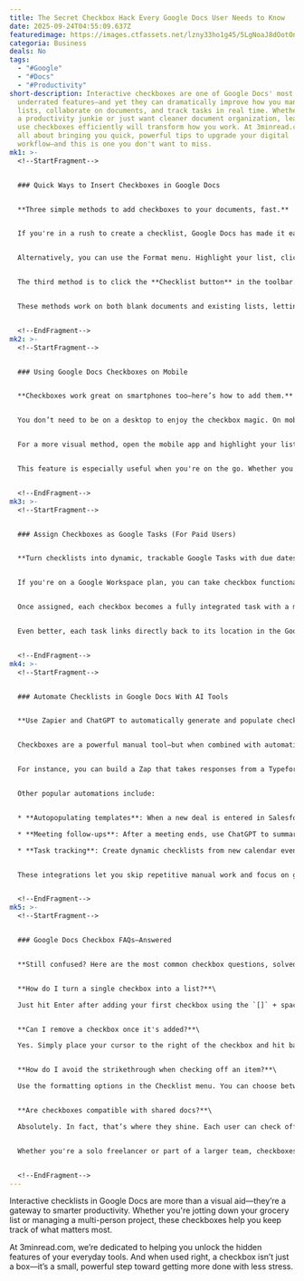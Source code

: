 ```yaml
---
title: The Secret Checkbox Hack Every Google Docs User Needs to Know
date: 2025-09-24T04:55:09.637Z
featuredimage: https://images.ctfassets.net/lzny33ho1g45/5LgNoaJ8dOotOnBwEUR1js/4db5d55f4d4c361d85d53691193b831f/google_docs.png?fm=avif&q=31&fit=thumb&w=1520&h=760
categoria: Business
deals: No
tags:
  - "#Google"
  - "#Docs"
  - "#Productivity"
short-description: Interactive checkboxes are one of Google Docs' most
  underrated features—and yet they can dramatically improve how you manage to-do
  lists, collaborate on documents, and track tasks in real time. Whether you're
  a productivity junkie or just want cleaner document organization, learning to
  use checkboxes efficiently will transform how you work. At 3minread.com, we're
  all about bringing you quick, powerful tips to upgrade your digital
  workflow—and this is one you don't want to miss.
mk1: >-
  <!--StartFragment-->


  ### Quick Ways to Insert Checkboxes in Google Docs


  **Three simple methods to add checkboxes to your documents, fast.**


  If you're in a rush to create a checklist, Google Docs has made it easier than ever. The fastest method is the keyboard shortcut: just type two square brackets `[]` and hit the space bar. A checkbox instantly appears. Press Enter, and another one pops up on the next line—ready for your next item.


  Alternatively, you can use the Format menu. Highlight your list, click **Format > Bullets & numbering > Checklist**, and choose your preferred style. You’ll get an option to use a checkbox with or without strikethrough when marked.


  The third method is to click the **Checklist button** in the toolbar. It's located right next to the bulleted list button. If you don’t see it, click the three-dot **More** menu to reveal it. Clicking the small arrow next to the icon gives you formatting choices, making it a great option when visual style matters.


  These methods work on both blank documents and existing lists, letting you toggle between regular text and interactive tasks in seconds.


  <!--EndFragment-->
mk2: >-
  <!--StartFragment-->


  ### Using Google Docs Checkboxes on Mobile


  **Checkboxes work great on smartphones too—here’s how to add them.**


  You don’t need to be on a desktop to enjoy the checkbox magic. On mobile devices, Google Docs supports checklists just as smoothly. The quickest trick? Type `[]` and tap the space bar—it automatically converts into a clickable checkbox.


  For a more visual method, open the mobile app and highlight your list. Then tap the **bulleted list icon** to expand formatting tools, and select the **checklist icon** from the menu. Your plain text instantly becomes a checklist with tappable boxes.


  This feature is especially useful when you're on the go. Whether you're adding items to a grocery list or updating project notes during a meeting, checkboxes make tracking progress effortless—even from your phone.


  <!--EndFragment-->
mk3: >-
  <!--StartFragment-->


  ### Assign Checkboxes as Google Tasks (For Paid Users)


  **Turn checklists into dynamic, trackable Google Tasks with due dates and assignees.**


  If you're on a Google Workspace plan, you can take checkbox functionality even further by linking them to Google Tasks. Just hover to the left of any checkbox and click the **Assign as a task** button. From there, you can assign it to yourself or a teammate and even set a due date.


  Once assigned, each checkbox becomes a fully integrated task with a mini preview window that includes the assignee, deadline, and status. This is a game-changer for teams working collaboratively in shared Docs. It keeps everyone aligned on responsibilities without leaving the document.


  Even better, each task links directly back to its location in the Google Doc. So you can track your tasks in the Google Tasks sidebar or app and jump straight into the relevant document context with a single click.


  <!--EndFragment-->
mk4: >-
  <!--StartFragment-->


  ### Automate Checklists in Google Docs With AI Tools


  **Use Zapier and ChatGPT to automatically generate and populate checklists across your docs.**


  Checkboxes are a powerful manual tool—but when combined with automation platforms like Zapier and AI like ChatGPT, they become supercharged.


  For instance, you can build a Zap that takes responses from a Typeform survey or CRM entry and turns them into a checklist in Google Docs automatically. Or you can use AI to summarize a Zoom meeting and auto-create a task list with clickable checkboxes, complete with assignments and deadlines.


  Other popular automations include:


  * **Autopopulating templates**: When a new deal is entered in Salesforce, create a proposal doc with a task list.

  * **Meeting follow-ups**: After a meeting ends, use ChatGPT to summarize discussion points and auto-generate a checklist in Google Docs.

  * **Task tracking**: Create dynamic checklists from new calendar events, to-do list entries, or even Slack messages.


  These integrations let you skip repetitive manual work and focus on getting things done. And since Zapier connects with over 8,000 apps, there’s no shortage of workflow possibilities.


  <!--EndFragment-->
mk5: >-
  <!--StartFragment-->


  ### Google Docs Checkbox FAQs—Answered


  **Still confused? Here are the most common checkbox questions, solved.**


  **How do I turn a single checkbox into a list?**\

  Just hit Enter after adding your first checkbox using the `[]` + space trick. Each new line adds another box automatically.


  **Can I remove a checkbox once it's added?**\

  Yes. Simply place your cursor to the right of the checkbox and hit backspace, or use the toolbar to toggle it off.


  **How do I avoid the strikethrough when checking off an item?**\

  Use the formatting options in the Checklist menu. You can choose between strikethrough and non-strikethrough styles for more control over how your list behaves visually.


  **Are checkboxes compatible with shared docs?**\

  Absolutely. In fact, that’s where they shine. Each user can check off their own items in real time, making it perfect for team collaboration and status tracking.


  Whether you're a solo freelancer or part of a larger team, checkboxes can help you visually track your progress, stay organized, and make your Google Docs more interactive and actionable.


  <!--EndFragment-->
---
```

<!--StartFragment-->

Interactive checklists in Google Docs are more than a visual aid—they’re a gateway to smarter productivity. Whether you're jotting down your grocery list or managing a multi-person project, these checkboxes help you keep track of what matters most.

At 3minread.com, we’re dedicated to helping you unlock the hidden features of your everyday tools. And when used right, a checkbox isn’t just a box—it’s a small, powerful step toward getting more done with less stress.

<!--EndFragment-->